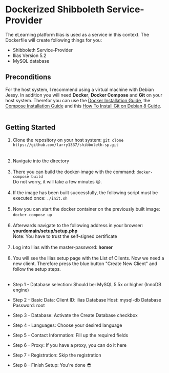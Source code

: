 # Dockerized Shibboleth Service-Provider

The eLearning platform Ilias is used as a service in this context.
The Dockerfile will create following things for you:
- Shibboleth Service-Provider
- Ilias Version 5.2
- MySQL database

## Preconditions
For the host system, I recommend using a virtual machine with Debian Jessy. In addition you will need **Docker**, **Docker Compose** and **Git** on your host system. 
Therefor you can use the [Docker Installation Guide](https://docs.docker.com/engine/installation/linux/debian/), the [Compose Installation Guide](https://docs.docker.com/compose/install/) and this [How To Install Git on Debian 8 Guide](https://www.digitalocean.com/community/tutorials/how-to-install-git-on-debian-8).
<br><br>

## Getting Started
1. Clone the repository on your host system: `git clone https://github.com/larry1337/shibboleth-sp.git` <br>
<br><br>
2. Navigate into the directory
<br><br>
3. There you can build the docker-image with the command: `docker-compose build`<br>
Do not worry, it will take a few minutes :wink:.
<br><br>
4. If the image has been built successfully, the following script must be executed once: `./init.sh`
<br><br>
5. Now you can start the docker container on the previously built image: `docker-compose up`
<br><br>
6. Afterwards navigate to the following address in your browser: **yourdomain/setup/setup.php** <br>
Note: You have to trust the self-signed certificate
<br><br>
7. Log into Ilias with the master-password: **homer**
<br><br>
8. You will see the Ilias setup page with the List of Clients. Now we need a new client. Therefore press the blue button "Create New Client" and follow the setup steps.
<br><br>
- Step 1 - Database selection: 
Should be: MySQL 5.5x or higher (InnoDB engine)

- Step 2 - Basic Data: 
Client ID: ilias
Database Host: mysql-db
Database Password: root

- Step 3 - Database:
Activate the Create Database checkbox

- Step 4 - Languages:
Choose your desired language

- Step 5 - Contact Information:
Fill up the required fields

- Step 6 - Proxy:
If you have a proxy, you can do it here

- Step 7 - Registration:
 Skip the registration

- Step 8 - Finish Setup: 
You're done :sunglasses:

